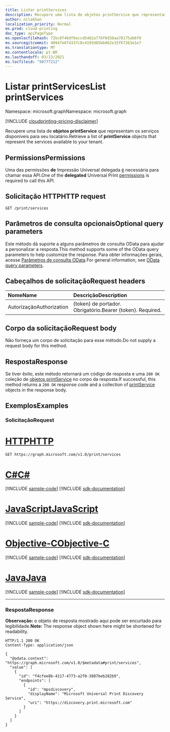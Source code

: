 ```yaml
---
title: Listar printServices
description: Recupere uma lista de objetos printService que representam os serviços disponíveis para seu locatário.
author: nilakhan
localization_priority: Normal
ms.prod: cloud-printing
doc_type: apiPageType
ms.openlocfilehash: 72bc0f46df6eccd5462a776f0d38aa70175ab6f0
ms.sourcegitcommit: 40947e6f4337c8c4193d85bb862e15f67263e1e7
ms.translationtype: MT
ms.contentlocale: pt-BR
ms.lasthandoff: 03/13/2021
ms.locfileid: "50777212"
---
```

# <a name="list-printservices"></a><span data-ttu-id="0c837-103">Listar printServices</span><span class="sxs-lookup"><span data-stu-id="0c837-103">List printServices</span></span>
<span data-ttu-id="0c837-104">Namespace: microsoft.graph</span><span class="sxs-lookup"><span data-stu-id="0c837-104">Namespace: microsoft.graph</span></span>

[!INCLUDE [cloudprinting-pricing-disclaimer](../../includes/cloudprinting-pricing-disclaimer.md)]

<span data-ttu-id="0c837-105">Recupere uma lista de **objetos printService** que representam os serviços disponíveis para seu locatário.</span><span class="sxs-lookup"><span data-stu-id="0c837-105">Retrieve a list of **printService** objects that represent the services available to your tenant.</span></span>

## <a name="permissions"></a><span data-ttu-id="0c837-106">Permissions</span><span class="sxs-lookup"><span data-stu-id="0c837-106">Permissions</span></span>
<span data-ttu-id="0c837-107">Uma das permissões **de** Impressão Universal delegada [é](/graph/permissions-reference#universal-print-permissions) necessária para chamar essa API.</span><span class="sxs-lookup"><span data-stu-id="0c837-107">One of the **delegated** Universal Print [permissions](/graph/permissions-reference#universal-print-permissions) is required to call this API.</span></span>

## <a name="http-request"></a><span data-ttu-id="0c837-108">Solicitação HTTP</span><span class="sxs-lookup"><span data-stu-id="0c837-108">HTTP request</span></span>

<!-- {
  "blockType": "ignored"
}
-->
``` http
GET /print/services
```

## <a name="optional-query-parameters"></a><span data-ttu-id="0c837-109">Parâmetros de consulta opcionais</span><span class="sxs-lookup"><span data-stu-id="0c837-109">Optional query parameters</span></span>
<span data-ttu-id="0c837-110">Este método dá suporte a alguns parâmetros de consulta OData para ajudar a personalizar a resposta.</span><span class="sxs-lookup"><span data-stu-id="0c837-110">This method supports some of the OData query parameters to help customize the response.</span></span> <span data-ttu-id="0c837-111">Para obter informações gerais, acesse [Parâmetros de consulta OData](/graph/query-parameters).</span><span class="sxs-lookup"><span data-stu-id="0c837-111">For general information, see [OData query parameters](/graph/query-parameters).</span></span>

## <a name="request-headers"></a><span data-ttu-id="0c837-112">Cabeçalhos de solicitação</span><span class="sxs-lookup"><span data-stu-id="0c837-112">Request headers</span></span>
|<span data-ttu-id="0c837-113">Nome</span><span class="sxs-lookup"><span data-stu-id="0c837-113">Name</span></span>|<span data-ttu-id="0c837-114">Descrição</span><span class="sxs-lookup"><span data-stu-id="0c837-114">Description</span></span>|
|:---|:---|
|<span data-ttu-id="0c837-115">Autorização</span><span class="sxs-lookup"><span data-stu-id="0c837-115">Authorization</span></span>|<span data-ttu-id="0c837-p102">{token} de portador. Obrigatório.</span><span class="sxs-lookup"><span data-stu-id="0c837-p102">Bearer {token}. Required.</span></span>|

## <a name="request-body"></a><span data-ttu-id="0c837-118">Corpo da solicitação</span><span class="sxs-lookup"><span data-stu-id="0c837-118">Request body</span></span>
<span data-ttu-id="0c837-119">Não forneça um corpo de solicitação para esse método.</span><span class="sxs-lookup"><span data-stu-id="0c837-119">Do not supply a request body for this method.</span></span>

## <a name="response"></a><span data-ttu-id="0c837-120">Resposta</span><span class="sxs-lookup"><span data-stu-id="0c837-120">Response</span></span>

<span data-ttu-id="0c837-121">Se tiver êxito, este método retornará um código de resposta e uma `200 OK` coleção de [objetos printService](../resources/printservice.md) no corpo da resposta.</span><span class="sxs-lookup"><span data-stu-id="0c837-121">If successful, this method returns a `200 OK` response code and a collection of [printService](../resources/printservice.md) objects in the response body.</span></span>

## <a name="examples"></a><span data-ttu-id="0c837-122">Exemplos</span><span class="sxs-lookup"><span data-stu-id="0c837-122">Examples</span></span>

### <a name="request"></a><span data-ttu-id="0c837-123">Solicitação</span><span class="sxs-lookup"><span data-stu-id="0c837-123">Request</span></span>

# <a name="http"></a>[<span data-ttu-id="0c837-124">HTTP</span><span class="sxs-lookup"><span data-stu-id="0c837-124">HTTP</span></span>](#tab/http)
<!-- {
  "blockType": "request",
  "name": "list_printservice"
}
-->
``` http
GET https://graph.microsoft.com/v1.0/print/services
```
# <a name="c"></a>[<span data-ttu-id="0c837-125">C#</span><span class="sxs-lookup"><span data-stu-id="0c837-125">C#</span></span>](#tab/csharp)
[!INCLUDE [sample-code](../includes/snippets/csharp/list-printservice-csharp-snippets.md)]
[!INCLUDE [sdk-documentation](../includes/snippets/snippets-sdk-documentation-link.md)]

# <a name="javascript"></a>[<span data-ttu-id="0c837-126">JavaScript</span><span class="sxs-lookup"><span data-stu-id="0c837-126">JavaScript</span></span>](#tab/javascript)
[!INCLUDE [sample-code](../includes/snippets/javascript/list-printservice-javascript-snippets.md)]
[!INCLUDE [sdk-documentation](../includes/snippets/snippets-sdk-documentation-link.md)]

# <a name="objective-c"></a>[<span data-ttu-id="0c837-127">Objective-C</span><span class="sxs-lookup"><span data-stu-id="0c837-127">Objective-C</span></span>](#tab/objc)
[!INCLUDE [sample-code](../includes/snippets/objc/list-printservice-objc-snippets.md)]
[!INCLUDE [sdk-documentation](../includes/snippets/snippets-sdk-documentation-link.md)]

# <a name="java"></a>[<span data-ttu-id="0c837-128">Java</span><span class="sxs-lookup"><span data-stu-id="0c837-128">Java</span></span>](#tab/java)
[!INCLUDE [sample-code](../includes/snippets/java/list-printservice-java-snippets.md)]
[!INCLUDE [sdk-documentation](../includes/snippets/snippets-sdk-documentation-link.md)]

---



### <a name="response"></a><span data-ttu-id="0c837-129">Resposta</span><span class="sxs-lookup"><span data-stu-id="0c837-129">Response</span></span>
<span data-ttu-id="0c837-130">**Observação:** o objeto de resposta mostrado aqui pode ser encurtado para legibilidade.</span><span class="sxs-lookup"><span data-stu-id="0c837-130">**Note:** The response object shown here might be shortened for readability.</span></span>
<!-- {
  "blockType": "response",
  "truncated": true,
  "@odata.type": "Collection(microsoft.graph.printService)"
}
-->
``` http
HTTP/1.1 200 OK
Content-Type: application/json

{
  "@odata.context": "https://graph.microsoft.com/v1.0/$metadata#print/services",
  "value": [
    {
      "id": "f4cfee8b-4117-4773-a2f0-3807beb282b9",
      "endpoints": [
        {
          "id": "mpsdiscovery",
          "displayName": "Microsoft Universal Print Discovery Service",
          "uri": "https://discovery.print.microsoft.com"
        }
      ]
    }
  ]
}
```

